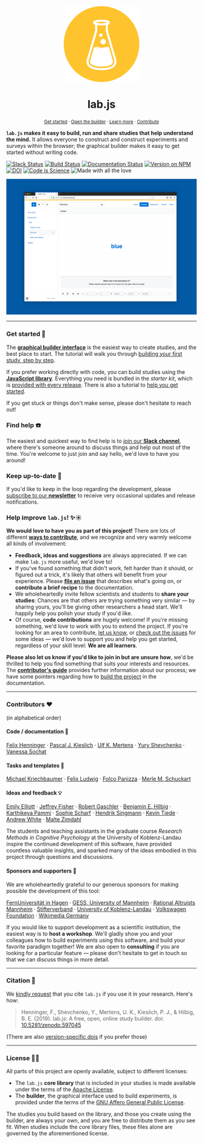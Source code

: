 <div align="center">
  <img src="docs/media/logo/yellow/dot_200.png">
  <h1>lab.js</h1>
</div>

<p align="center">
  <small>
    <a href="https://labjs.readthedocs.io/en/latest/learn/builder">Get started</a> ·
    <a href="https://labjs.felixhenninger.com/">Open the builder</a> ·
    <a href="https://labjs.readthedocs.io/en/latest/">Learn more</a> ·
    <a href="https://labjs.readthedocs.io/en/latest/meta/contribute/index.html">Contribute</a>
  </small>
</p>

**`lab.js` makes it easy to build, run and share studies that help understand the mind.** It allows everyone to construct and construct experiments and surveys within the browser; the graphical builder makes it easy to get started without writing code.

[![Slack Status](https://img.shields.io/badge/slack-online-brightgreen.svg)](https://slackin-nmbrcrnchrs.herokuapp.com/)
[![Build Status](https://travis-ci.org/FelixHenninger/lab.js.svg?branch=master)](https://travis-ci.org/FelixHenninger/lab.js)
[![Documentation Status](https://readthedocs.org/projects/labjs/badge/?version=latest)](http://labjs.readthedocs.io/en/latest/?badge=latest)
[![Version on NPM](https://img.shields.io/npm/v/lab.js.svg)](https://www.npmjs.com/package/lab.js)
[![DOI](https://zenodo.org/badge/doi/10.5281/zenodo.597045.svg)](https://doi.org/10.5281/zenodo.597045)
[![Code is Science](https://img.shields.io/badge/Code%20is%20Science-%E2%9C%93-brightgreen.svg)](https://codeisscience.github.io/manifesto/)
![Made with all the love](https://img.shields.io/badge/made_with-❤️💛💚💙💜💖-e6e6e6.svg)

<div align="center">
  <img src="docs/media/promo/builder_teaser.png">
</div>

----

### Get started 🚀

The [**graphical builder interface**](https://labjs.felixhenninger.com) is the
easiest way to create studies, and the best place to start. The tutorial
will walk you through [building your first study, step by
step](https://labjs.readthedocs.io/en/latest/learn/builder/).

If you prefer working directly with code, you can build studies using the
[**JavaScript library**](https://labjs.readthedocs.io/en/latest/reference/).
Everything you need is bundled in the *starter kit*, which is [provided with
every release](https://github.com/FelixHenninger/lab.js/releases/latest).
There is also a tutorial to [help you get started](https://labjs.readthedocs.io/en/latest/learn/code/).

If you get stuck or things don't make sense, please don't hesitate to reach out!

### Find help ☎️

The easiest and quickest way to find help is to [join our **Slack
channel**](https://slackin-nmbrcrnchrs.herokuapp.com/), where there's someone
around to discuss things and help out most of the time. You're welcome to just
join and say hello, we'd love to have you around!

### Keep up-to-date 📮

If you'd like to keep in the loop regarding the development, please [subscribe
to our **newsletter**](http://eepurl.com/co0K9r) to receive very occasional
updates and release notifications.

### Help improve `lab.js`! ✨☀️

**We would love to have you as part of this project!** There are lots of
different [**ways to contribute**](https://labjs.readthedocs.io/en/latest/meta/contribute/ways.html),
and we recognize and very warmly welcome all kinds of involvement:

* **Feedback, ideas and suggestions** are always appreciated. If we can make `lab.js` more useful, we'd love to!
* If you've found something that didn't work, felt harder than it should, or figured out a trick, it's likely that others will benefit from your experience. Please [**file an issue**](https://github.com/FelixHenninger/lab.js/issues/new) that describes what's going on, or **contribute a brief recipe** to the documentation.
* We wholeheartedly invite fellow scientists and students to **share your studies**: Chances are that others are trying something very similar — by sharing yours, you'll be giving other researchers a head start. We'll happily help you polish your study if you'd like.
* Of course, **code contributions** are hugely welcome! If you're missing something, we'd love to work with you to extend the project. If you're looking for an area to contribute, [let us know](#find-help), or [check out the issues](https://github.com/FelixHenninger/lab.js/issues) for some ideas — we'd love to support you and help you get started, regardless of your skill level: **We are all learners**.

**Please also let us know if you'd like to join in but are unsure how**, we'd be
thrilled to help you find something that suits your interests and resources.
The [**contributor's guide**](contributing.md) provides further information
about our process; we have some pointers regarding how to [build the project](https://labjs.readthedocs.io/en/latest/meta/contribute/build.html)
in the documentation.

----

### Contributors ❤️

(in alphabetical order)

#### Code / documentation 🔬

[Felix Henninger](http://felixhenninger.com) ·
[Pascal J. Kieslich](https://pascalkieslich.github.io/) ·
[Ulf K. Mertens](http://www.psychologie.uni-heidelberg.de/ae/meth/team/mertens/) ·
[Yury Shevchenko](http://yuryshevchenko.com/) ·
[Vanessa Sochat](https://vsoch.github.io/)

#### Tasks and templates 🎁️

[Michael Kriechbaumer](https://www.cognition.uni-landau.de/people/michael-kriechbaumer-msc/) ·
[Felix Ludwig](https://www.cognition.uni-landau.de/people/felix-ludwig-msc/) ·
[Folco Panizza](https://sites.google.com/view/panizzafolco) ·
[Merle M. Schuckart](https://github.com/MMarieSchuckart)

#### Ideas and feedback 💡

[Emily Elliott](https://lsu.edu/hss/psychology/faculty/cognitive/elliott.php) ·
[Jeffrey Fisher](https://github.com/jeffslofish) ·
[Robert Gaschler](https://www.fernuni-hagen.de/psychologie/psychologisches_institut/about_institute/departments/app_lme/staff/rgaschler/) ·
[Benjamin E. Hilbig](https://cognition.uni-landau.de/hilbig) ·
[Karthikeya Pammi](https://github.com/pvskarthikeya) ·
[Sophie Scharf](http://cognition.uni-mannheim.de/mitarbeiter/m_sc_sophie_scharf/) ·
[Hendrik Singmann](http://singmann.org) ·
[Kevin Tiede](https://www.spds.uni-konstanz.de/kevin-tiede) ·
[Andrew White](https://github.com/shiroandy) ·
[Malte Zimdahl](http://psycho3.uni-mannheim.de/Personen/Malte%20Zimdahl,%20M.Sc./)

The students and teaching assistants in the graduate course *Research Methods
in Cognitive Psychology* at the University of Koblenz-Landau inspire the
continued development of this software, have provided countless valuable
insights, and sparked many of the ideas embodied in this project through
questions and discussions.

#### Sponsors and supporters 🎩

We are wholeheartedly grateful to our generous sponsors for making possible the
development of this tool:

[FernUniversität in Hagen](https://www.fernuni-hagen.de/psychologie/psychologisches_institut/about_institute/departments/app_lme/) ·
[GESS, University of Mannheim](http://gess.uni-mannheim.de/) ·
[Rational Altruists Mannheim](http://www.ram-ev.de/) ·
[Stifterverband](https://www.stifterverband.org/english/) ·
[University of Koblenz-Landau](https://www.cognition.uni-landau.de/) ·
[Volkswagen Foundation](https://www.volkswagenstiftung.de/en/foundation/) ·
[Wikimedia Germany](https://meta.wikimedia.org/wiki/Wikimedia_Deutschland)

If you would like to support development as a scientific institution, the
easiest way is to **host a workshop**. We'll gladly show you and your
colleagues how to build experiments using this software, and build your
favorite paradigm together! We are also open to **consulting** if you are
looking for a particular feature — please don't hesitate to get in touch so
that we can discuss things in more detail.

----

### Citation 📓

We [kindly request](https://www.youtube.com/watch?v=kVwl-Va7cNM) that you cite
``lab.js`` if you use it in your research. Here's how:

> Henninger, F., Shevchenko, Y., Mertens, U. K., Kieslich, P. J., & Hilbig, B. E. (2019). lab.js: A free, open, online study builder. doi: [10.5281/zenodo.597045](https://doi.org/10.5281/zenodo.597045)

(There are also [version-specific dois](https://doi.org/10.5281/zenodo.597045) if you prefer those)

----

### License 👩‍⚖️

All parts of this project are openly available, subject to different licenses:

* The `lab.js` **core library** that is included in your studies is made
  available under the terms of the [Apache License](/packages/library/license).
* The **builder**, the graphical interface used to build experiments,
  is provided under the terms of the [GNU Affero General Public
  License](/packages/builder/license).

The studies you build based on the library, and those you create using the
builder, are always your own, and you are free to distribute them as you see
fit. When studies include the core library files, these files alone are governed
by the aforementioned license.
